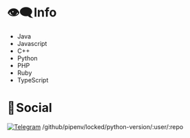 # 👁️‍🗨️ Info

- Java
- Javascript
- C++
- Python
- PHP
- Ruby
- TypeScript

# 📂 Social

[![Telegram](https://img.shields.io/badge/Telegram-2CA5E0?style=for-the-badge&logo=telegram&logoColor=white)](https://t.me/bigyugi)
/github/pipenv/locked/python-version/:user/:repo

